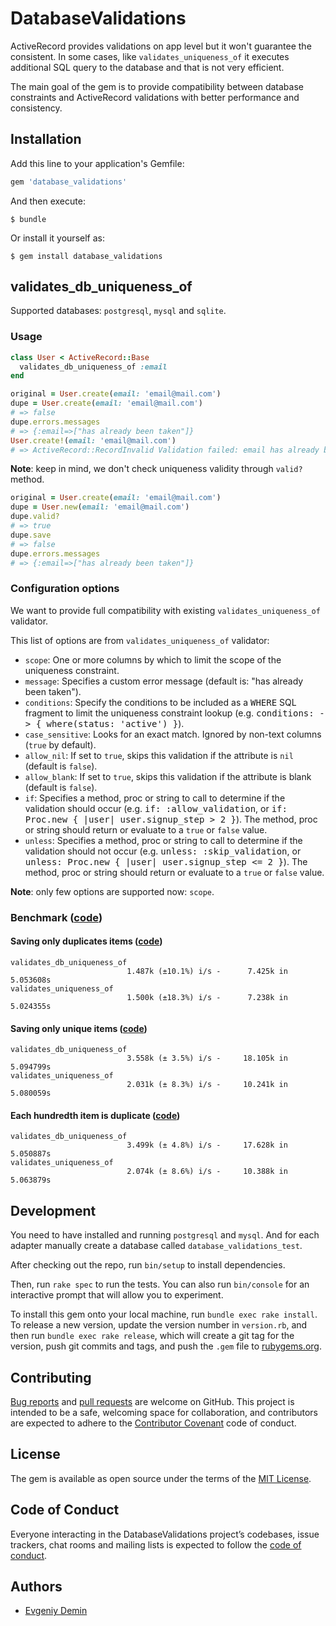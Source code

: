 # DatabaseValidations

ActiveRecord provides validations on app level but it won't guarantee the 
consistent. In some cases, like `validates_uniqueness_of` it executes 
additional SQL query to the database and that is not very efficient. 

The main goal of the gem is to provide compatibility between database constraints 
and ActiveRecord validations with better performance and consistency.

## Installation

Add this line to your application's Gemfile:

```ruby
gem 'database_validations'
```

And then execute:

    $ bundle

Or install it yourself as:

    $ gem install database_validations

## validates_db_uniqueness_of

Supported databases: `postgresql`, `mysql` and `sqlite`.

### Usage

```ruby
class User < ActiveRecord::Base
  validates_db_uniqueness_of :email
end

original = User.create(email: 'email@mail.com')
dupe = User.create(email: 'email@mail.com')
# => false
dupe.errors.messages
# => {:email=>["has already been taken"]}
User.create!(email: 'email@mail.com')
# => ActiveRecord::RecordInvalid Validation failed: email has already been taken
```

**Note**: keep in mind, we don't check uniqueness validity through `valid?` method.
```ruby
original = User.create(email: 'email@mail.com')
dupe = User.new(email: 'email@mail.com')
dupe.valid?
# => true
dupe.save
# => false 
dupe.errors.messages
# => {:email=>["has already been taken"]} 
```

### Configuration options

We want to provide full compatibility with existing `validates_uniqueness_of` validator. 

This list of options are from `validates_uniqueness_of` validator: 

- `scope`: One or more columns by which to limit the scope of the uniqueness constraint.
- `message`: Specifies a custom error message (default is: "has already been taken").
- `conditions`: Specify the conditions to be included as a <tt>WHERE</tt> SQL fragment to 
limit the uniqueness constraint lookup (e.g. <tt>conditions: -> { where(status: 'active') }</tt>).
- `case_sensitive`: Looks for an exact match. Ignored by non-text columns (`true` by default).
- `allow_nil`: If set to `true`, skips this validation if the attribute is `nil` (default is `false`).
- `allow_blank`: If set to `true`, skips this validation if the attribute is blank (default is `false`).
- `if`: Specifies a method, proc or string to call to determine if the validation should occur 
(e.g. <tt>if: :allow_validation</tt>, or <tt>if: Proc.new { |user| user.signup_step > 2 }</tt>). The method,
proc or string should return or evaluate to a `true` or `false` value.
- `unless`: Specifies a method, proc or string to call to determine if the validation should not 
occur (e.g. <tt>unless: :skip_validation</tt>, or <tt>unless: Proc.new { |user| user.signup_step <= 2 }</tt>). 
The method, proc or string should return or evaluate to a `true` or `false` value.

**Note**: only few options are supported now: `scope`.

### Benchmark ([code](https://github.com/toptal/database_validations/blob/master/benchmarks/uniqueness_validator_benchmark.rb))

#### Saving only duplicates items ([code](https://github.com/toptal/database_validations/blob/master/benchmarks/uniqueness_validator_benchmark.rb#L56))

```
validates_db_uniqueness_of
                          1.487k (±10.1%) i/s -      7.425k in   5.053608s
validates_uniqueness_of
                          1.500k (±18.3%) i/s -      7.238k in   5.024355s
```

#### Saving only unique items ([code](https://github.com/toptal/database_validations/blob/master/benchmarks/uniqueness_validator_benchmark.rb#L63))

```
validates_db_uniqueness_of
                          3.558k (± 3.5%) i/s -     18.105k in   5.094799s
validates_uniqueness_of
                          2.031k (± 8.3%) i/s -     10.241k in   5.080059s
```

#### Each hundredth item is duplicate ([code](https://github.com/toptal/database_validations/blob/master/benchmarks/uniqueness_validator_benchmark.rb#L70))

```
validates_db_uniqueness_of
                          3.499k (± 4.8%) i/s -     17.628k in   5.050887s
validates_uniqueness_of
                          2.074k (± 8.6%) i/s -     10.388k in   5.063879s
```

## Development

You need to have installed and running `postgresql` and `mysql`. 
And for each adapter manually create a database called `database_validations_test`. 

After checking out the repo, run `bin/setup` to install dependencies.

Then, run `rake spec` to run the tests. You can also run `bin/console` for 
an interactive prompt that will allow you to experiment.

To install this gem onto your local machine, run `bundle exec rake install`. 
To release a new version, update the version number in `version.rb`, and then 
run `bundle exec rake release`, which will create a git tag for the version, 
push git commits and tags, and push the `.gem` file to [rubygems.org](https://rubygems.org).

## Contributing

[Bug reports](https://github.com/toptal/database_validations/issues) and [pull requests](https://github.com/toptal/database_validations/pulls) are welcome on GitHub. 
This project is intended to be a safe, welcoming space for collaboration, and contributors are expected 
to adhere to the [Contributor Covenant](http://contributor-covenant.org) code of conduct.

## License

The gem is available as open source under the terms of the [MIT License](https://opensource.org/licenses/MIT).

## Code of Conduct

Everyone interacting in the DatabaseValidations project’s codebases, issue trackers, chat rooms and mailing 
lists is expected to follow the [code of conduct](https://github.com/toptal/database_validations/blob/master/CODE_OF_CONDUCT.md).

## Authors

- [Evgeniy Demin](https://github.com/djezzzl)
